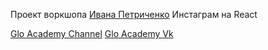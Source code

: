 Проект воркшопа [Ивана Петриченко](https://vk.com/hinstone)
Инстаграм на React

[Glo Academy Channel](https://www.youtube.com/channel/UCVswRUcKC-M35RzgPRv8qUg)
[Glo Academy Vk](https://vk.com/glo_academy)

